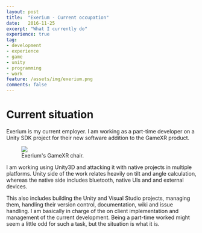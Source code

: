```yaml
---
layout: post
title:  "Exerium - Current occupation"
date:   2016-11-25
excerpt: "What I currently do"
experience: true
tag:
- development 
- experience
- game
- unity
- programming
- work
feature: /assets/img/exerium.png
comments: false
---
```


# Current situation

Exerium is my current employer. I am working as a part-time developer on a Unity SDK project for their new software addition to the GameXR product.

<figure class="half">
	<img src="{{ site.gamexr }}">
	<figcaption>Exerium's GameXR chair.</figcaption>
</figure>

I am working using Unity3D and attacking it with native projects in multiple platforms. Unity side of the work relates heavily on tilt and angle calculation, whereas the native side includes bluetooth, native UIs and and external devices.

This also includes building the Unity and Visual Studio projects, managing them, handling their version control, documentation, wiki and issue handling. I am basically in charge of the on client implementation and management of the current development. Being a part-time worked might seem a little odd for such a task, but the situation is what it is.